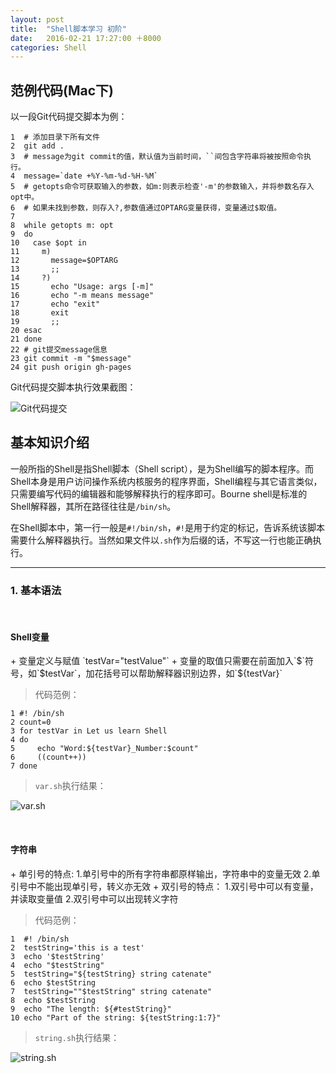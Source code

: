 ```yaml
---
layout: post
title:  "Shell脚本学习 初阶"
date:   2016-02-21 17:27:00 ＋8000
categories: Shell
---
```



## 范例代码(Mac下)

以一段Git代码提交脚本为例：
  
	1  # 添加目录下所有文件
	2  git add . 
	3  # message为git commit的值，默认值为当前时间，``间包含字符串将被按照命令执行。
	4  message=`date +%Y-%m-%d-%H-%M`
	5  # getopts命令可获取输入的参数，如m:则表示检查'-m'的参数输入，并将参数名存入opt中。
	6  # 如果未找到参数，则存入?,参数值通过OPTARG变量获得，变量通过$取值。
	7
	8  while getopts m: opt
	9  do
	10   case $opt in
	11     m)
    12       message=$OPTARG
    13       ;;
    14     ?)
    15       echo "Usage: args [-m]"
    16       echo "-m means message"
    17       echo "exit"
    18       exit
    19       ;;
    20 esac
    21 done
    22 # git提交message信息
	23 git commit -m "$message"
	24 git push origin gh-pages

Git代码提交脚本执行效果截图：

![Git代码提交]({{site.baseurl}}/pics/git_shell.png)

## 基本知识介绍

一般所指的Shell是指Shell脚本（Shell script），是为Shell编写的脚本程序。而Shell本身是用户访问操作系统内核服务的程序界面，Shell编程与其它语言类似，只需要编写代码的编辑器和能够解释执行的程序即可。Bourne shell是标准的Shell解释器，其所在路径往往是`/bin/sh`。

在Shell脚本中，第一行一般是`#!/bin/sh`，`#!`是用于约定的标记，告诉系统该脚本需要什么解释器执行。当然如果文件以`.sh`作为后缀的话，不写这一行也能正确执行。

---

### 1. 基本语法
<br/>
<h4><b>Shell变量</b></h4>
+ 变量定义与赋值 `testVar="testValue"`
+ 变量的取值只需要在前面加入`$`符号，如`$testVar`，加花括号可以帮助解释器识别边界，如`${testVar}`

> 代码范例：
	
	1 #! /bin/sh
	2 count=0
	3 for testVar in Let us learn Shell
	4 do
	5     echo "Word:${testVar}_Number:$count"
	6     ((count++))
	7 done
	
> `var.sh`执行结果：

![var.sh]({{site.baseurl}}/pics/var.png)

<br/>
<h4><b>字符串</b></h4>
+ 单引号的特点:   
  1.单引号中的所有字符串都原样输出，字符串中的变量无效  
  2.单引号中不能出现单引号，转义亦无效
+ 双引号的特点：  
  1.双引号中可以有变量，并读取变量值
  2.双引号中可以出现转义字符

> 代码范例：

	1  #! /bin/sh
	2  testString='this is a test'
	3  echo '$testString'
    4  echo "$testString"
    5  testString="${testString} string catenate"
    6  echo $testString
    7  testString=""$testString" string catenate"
    8  echo $testString
    9  echo "The length: ${#testString}"
    10 echo "Part of the string: ${testString:1:7}"

> `string.sh`执行结果：

![string.sh]({{site.baseurl}}/pics/shell_string.png)

